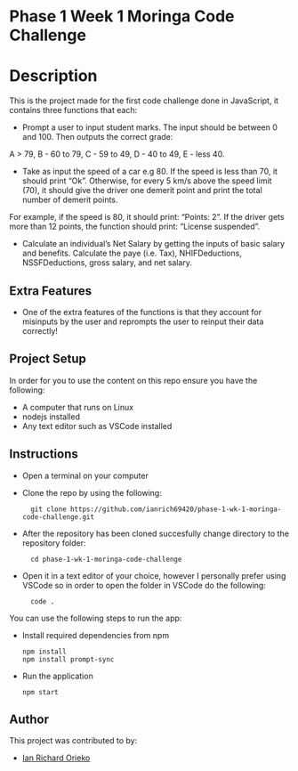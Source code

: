# Phase 1 Week 1 Moringa Code Challenge

# Description

This is the project made for the first code challenge done in JavaScript, it contains three functions that each:

- Prompt a user to input student marks. The input should be between 0 and 100. Then outputs the correct grade: 

A > 79, B - 60 to 79, C -  59 to 49, D - 40 to 49, E - less 40.

- Take as input the speed of a car e.g 80. If the speed is less than 70, it should print “Ok”. Otherwise, for every 5 km/s above the speed limit (70), it should give the driver one demerit point and print the total number of demerit points.

For example, if the speed is 80, it should print: “Points: 2”. If the driver gets more than 12 points, the function should print: “License suspended”.

- Calculate an individual’s Net Salary by getting the inputs of basic salary and benefits. Calculate the paye (i.e. Tax), NHIFDeductions, NSSFDeductions, gross salary, and net salary. 

## Extra Features

- One of the extra features of the functions is that they account for misinputs by the user and reprompts the user to reinput their data correctly!

## Project Setup

In order for you to use the content on this repo ensure you have the following:

- A computer that runs on Linux
- nodejs installed
- Any text editor such as VSCode installed

## Instructions

- Open a terminal on your computer
- Clone the repo by using the following:

        git clone https://github.com/ianrich69420/phase-1-wk-1-moringa-code-challenge.git

- After the repository has been cloned succesfully change directory to the repository folder:

        cd phase-1-wk-1-moringa-code-challenge

- Open it in a text editor of your choice, however I personally prefer using VSCode so in order to open the folder in VSCode do the following:

        code .

You can use the following steps to run the app:

- Install required dependencies from npm

      npm install
      npm install prompt-sync   

- Run the application

      npm start

## Author
This project was contributed to by:
- [Ian Richard Orieko](https://github.com/ianrich69420/)
